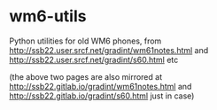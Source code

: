 # wm6-utils
Python utilities for old WM6 phones, from http://ssb22.user.srcf.net/gradint/wm61notes.html and http://ssb22.user.srcf.net/gradint/s60.html etc

(the above two pages are also mirrored at http://ssb22.gitlab.io/gradint/wm61notes.html and http://ssb22.gitlab.io/gradint/s60.html just in case)
